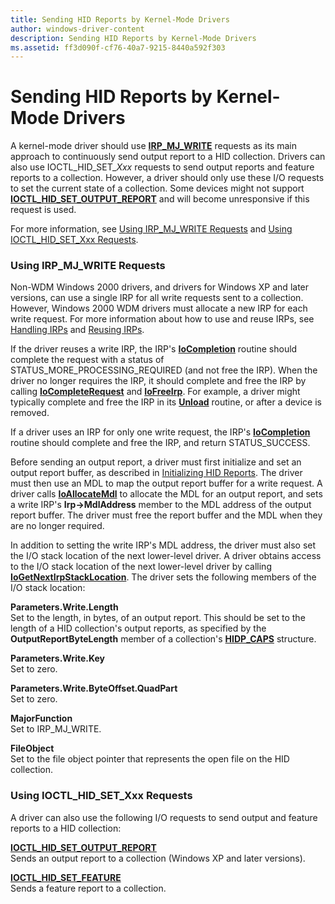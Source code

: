 ```yaml
---
title: Sending HID Reports by Kernel-Mode Drivers
author: windows-driver-content
description: Sending HID Reports by Kernel-Mode Drivers
ms.assetid: ff3d090f-cf76-40a7-9215-8440a592f303
---
```


# Sending HID Reports by Kernel-Mode Drivers


A kernel-mode driver should use [**IRP\_MJ\_WRITE**](https://msdn.microsoft.com/library/windows/hardware/ff550819) requests as its main approach to continuously send output report to a HID collection. Drivers can also use IOCTL\_HID\_SET\_*Xxx* requests to send output reports and feature reports to a collection. However, a driver should only use these I/O requests to set the current state of a collection. Some devices might not support [**IOCTL\_HID\_SET\_OUTPUT\_REPORT**](https://msdn.microsoft.com/library/windows/hardware/ff541196) and will become unresponsive if this request is used.

For more information, see [Using IRP\_MJ\_WRITE Requests](#using-irp-mj-write-requests) and [Using IOCTL\_HID\_SET\_Xxx Requests](#using-ioctl-hid-set-xxx-requests).

### <a href="" id="using-irp-mj-write-requests"></a>Using IRP\_MJ\_WRITE Requests

Non-WDM Windows 2000 drivers, and drivers for Windows XP and later versions, can use a single IRP for all write requests sent to a collection. However, Windows 2000 WDM drivers must allocate a new IRP for each write request. For more information about how to use and reuse IRPs, see [Handling IRPs](https://msdn.microsoft.com/library/windows/hardware/ff546847) and [Reusing IRPs](https://msdn.microsoft.com/library/windows/hardware/ff561107).

If the driver reuses a write IRP, the IRP's [**IoCompletion**](https://msdn.microsoft.com/library/windows/hardware/ff548354) routine should complete the request with a status of STATUS\_MORE\_PROCESSING\_REQUIRED (and not free the IRP). When the driver no longer requires the IRP, it should complete and free the IRP by calling [**IoCompleteRequest**](https://msdn.microsoft.com/library/windows/hardware/ff548343) and [**IoFreeIrp**](https://msdn.microsoft.com/library/windows/hardware/ff549113). For example, a driver might typically complete and free the IRP in its [**Unload**](https://msdn.microsoft.com/library/windows/hardware/ff564886) routine, or after a device is removed.

If a driver uses an IRP for only one write request, the IRP's [**IoCompletion**](https://msdn.microsoft.com/library/windows/hardware/ff548354) routine should complete and free the IRP, and return STATUS\_SUCCESS.

Before sending an output report, a driver must first initialize and set an output report buffer, as described in [Initializing HID Reports](initializing-hid-reports.md). The driver must then use an MDL to map the output report buffer for a write request. A driver calls [**IoAllocateMdl**](https://msdn.microsoft.com/library/windows/hardware/ff548263) to allocate the MDL for an output report, and sets a write IRP's **Irp-&gt;MdlAddress** member to the MDL address of the output report buffer. The driver must free the report buffer and the MDL when they are no longer required.

In addition to setting the write IRP's MDL address, the driver must also set the I/O stack location of the next lower-level driver. A driver obtains access to the I/O stack location of the next lower-level driver by calling [**IoGetNextIrpStackLocation**](https://msdn.microsoft.com/library/windows/hardware/ff549266). The driver sets the following members of the I/O stack location:

<a href="" id="parameters-write-length"></a>**Parameters.Write.Length**  
Set to the length, in bytes, of an output report. This should be set to the length of a HID collection's output reports, as specified by the **OutputReportByteLength** member of a collection's [**HIDP\_CAPS**](https://msdn.microsoft.com/library/windows/hardware/ff539697) structure.

<a href="" id="parameters-write-key"></a>**Parameters.Write.Key**  
Set to zero.

<a href="" id="parameters-write-byteoffset-quadpart"></a>**Parameters.Write.ByteOffset.QuadPart**  
Set to zero.

<a href="" id="majorfunction"></a>**MajorFunction**  
Set to IRP\_MJ\_WRITE.

<a href="" id="fileobject"></a>**FileObject**  
Set to the file object pointer that represents the open file on the HID collection.

### <a href="" id="using-ioctl-hid-set-xxx-requests"></a>Using IOCTL\_HID\_SET\_Xxx Requests

A driver can also use the following I/O requests to send output and feature reports to a HID collection:

<a href="" id="ioctl-hid-set-output-report"></a>[**IOCTL\_HID\_SET\_OUTPUT\_REPORT**](https://msdn.microsoft.com/library/windows/hardware/ff541196)  
Sends an output report to a collection (Windows XP and later versions).

<a href="" id="ioctl-hid-set-feature"></a>[**IOCTL\_HID\_SET\_FEATURE**](https://msdn.microsoft.com/library/windows/hardware/ff541176)  
Sends a feature report to a collection.

 

 




